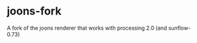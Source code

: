 joons-fork
==========

A fork of the joons renderer that works with processing 2.0 (and sunflow-0.73)
